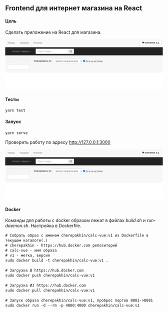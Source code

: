 ## Frontend для интернет магазина на React

#### Цель

Сделать приложение на React для магазина.

![screen](doc/screen.png)

#### Тесты

```shell script
yarn test
````

#### Запуск

```shell script
yarn serve
````

Проверить работу по адресу http://127.0.0.1:3000

![screen](doc/screen.png)

#### Docker

Команды для работы с docker образом лежат в файлах _build.sh_ и _run-daemon.sh_. Настройка в Dockerfile.

```shell script
# Собрать образ с именем cherepakhin/calc-vue:v1 из Dockerfile в текущем каталоге(.)
# cherepakhin - https://hub.docker.com репозиторий
# calc-vue - имя образа
# v1 - метка, версия
sudo docker build -t cherepakhin/calc-vue:v1 .

# Загрузка В https://hub.docker.com
sudo docker push cherepakhin/calc-vue:v1

# Загрузка ИЗ https://hub.docker.com
sudo docker pull cherepakhin/calc-vue:v1

# Запуск образа cherepakhin/calc-vue:v1, проброс портов 8081->8081
sudo docker run -d --rm -p 4000:4000 cherepakhin/calc-vue:v1

```  
